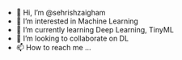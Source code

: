 - 👋 Hi, I’m @sehrishzaigham
- 👀 I’m interested in Machine Learning
- 🌱 I’m currently learning Deep Learning, TinyML
- 💞️ I’m looking to collaborate on DL
- 📫 How to reach me ...

<!---
sehrishzaigham/sehrishzaigham is a ✨ special ✨ repository because its `README.md` (this file) appears on your GitHub profile.
You can click the Preview link to take a look at your changes.
--->
